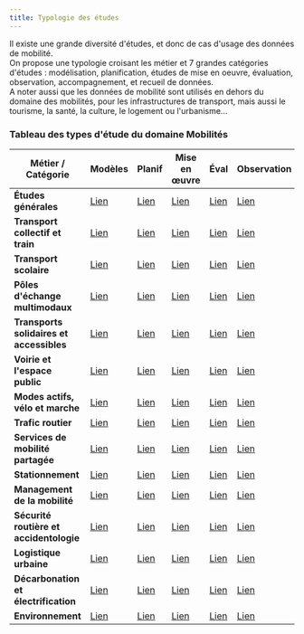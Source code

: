 ```yaml
---
title: Typologie des études
---
```


Il existe une grande diversité d'études, et donc de cas d'usage des données de mobilité.   
On propose une typologie croisant les métier et 7 grandes catégories d'études : modélisation, planification, études de mise en oeuvre, évaluation, observation, accompagnement, et recueil de données.   
A noter aussi que les données de mobilité sont utilisés en dehors du domaine des mobilités, pour les infrastructures de transport, mais aussi le tourisme, la santé, la culture, le logement ou l'urbanisme...

### Tableau des types d'étude du domaine Mobilités

| Métier / Catégorie | Modèles | Planif | Mise en œuvre | Éval | Observation | Accompagnement | Recueil de données |
|---|---|---|---|---|---|---|---|
| **Études générales** | [Lien](https://cerema.github.io/mobscidat/type_etudes/TE_general/#modelisation) | [Lien](https://cerema.github.io/mobscidat/type_etudes/TE_general/#planification) | [Lien](https://cerema.github.io/mobscidat/type_etudes/TE_general/#mise-en-oeuvre) | [Lien](https://cerema.github.io/mobscidat/type_etudes/TE_general/#evaluation) | [Lien](https://cerema.github.io/mobscidat/type_etudes/TE_general/#observation) | [Lien](https://cerema.github.io/mobscidat/type_etudes/TE_general/#accompagnement) | [Lien](https://cerema.github.io/mobscidat/type_etudes/TE_general/#recueil-de-donnees) |
| **Transport collectif et train** | [Lien](https://cerema.github.io/mobscidat/type_etudes/TE_TC/#modelisation) | [Lien](https://cerema.github.io/mobscidat/type_etudes/TE_TC/#planification) | [Lien](https://cerema.github.io/mobscidat/type_etudes/TE_TC/#mise-en-oeuvre) | [Lien](https://cerema.github.io/mobscidat/type_etudes/TE_TC/#evaluation) | [Lien](https://cerema.github.io/mobscidat/type_etudes/TE_TC/#observation) | [Lien](https://cerema.github.io/mobscidat/type_etudes/TE_TC/#accompagnement) | [Lien](https://cerema.github.io/mobscidat/type_etudes/TE_TC/#recueil-de-donnees) |
| **Transport scolaire** | [Lien](https://cerema.github.io/mobscidat/type_etudes/TE_scolaire/#modelisation) | [Lien](https://cerema.github.io/mobscidat/type_etudes/TE_scolaire/#planification) | [Lien](https://cerema.github.io/mobscidat/type_etudes/TE_scolaire/#mise-en-oeuvre) | [Lien](https://cerema.github.io/mobscidat/type_etudes/TE_scolaire/#evaluation) | [Lien](https://cerema.github.io/mobscidat/type_etudes/TE_scolaire/#observation) | [Lien](https://cerema.github.io/mobscidat/type_etudes/TE_scolaire/#accompagnement) | [Lien](https://cerema.github.io/mobscidat/type_etudes/TE_scolaire/#recueil-de-donnees) |
| **Pôles d'échange multimodaux** | [Lien](https://cerema.github.io/mobscidat/type_etudes/TE_PEM/#modelisation) | [Lien](https://cerema.github.io/mobscidat/type_etudes/TE_PEM/#planification) | [Lien](https://cerema.github.io/mobscidat/type_etudes/TE_PEM/#mise-en-oeuvre) | [Lien](https://cerema.github.io/mobscidat/type_etudes/TE_PEM/#evaluation) | [Lien](https://cerema.github.io/mobscidat/type_etudes/TE_PEM/#observation) | [Lien](https://cerema.github.io/mobscidat/type_etudes/TE_PEM/#accompagnement) | [Lien](https://cerema.github.io/mobscidat/type_etudes/TE_PEM/#recueil-de-donnees) |
| **Transports solidaires et accessibles** | [Lien](https://cerema.github.io/mobscidat/type_etudes/TE_access_soli/#modelisation) | [Lien](https://cerema.github.io/mobscidat/type_etudes/TE_access_soli/#planification) | [Lien](https://cerema.github.io/mobscidat/type_etudes/TE_access_soli/#mise-en-oeuvre) | [Lien](https://cerema.github.io/mobscidat/type_etudes/TE_access_soli/#evaluation) | [Lien](https://cerema.github.io/mobscidat/type_etudes/TE_access_soli/#observation) | [Lien](https://cerema.github.io/mobscidat/type_etudes/TE_access_soli/#accompagnement) | [Lien](https://cerema.github.io/mobscidat/type_etudes/TE_access_soli/#recueil-de-donnees) |
| **Voirie et l'espace public** | [Lien](https://cerema.github.io/mobscidat/type_etudes/TE_voirie/#modelisation) | [Lien](https://cerema.github.io/mobscidat/type_etudes/TE_voirie/#planification) | [Lien](https://cerema.github.io/mobscidat/type_etudes/TE_voirie/#mise-en-oeuvre) | [Lien](https://cerema.github.io/mobscidat/type_etudes/TE_voirie/#evaluation) | [Lien](https://cerema.github.io/mobscidat/type_etudes/TE_voirie/#observation) | [Lien](https://cerema.github.io/mobscidat/type_etudes/TE_voirie/#accompagnement) | [Lien](https://cerema.github.io/mobscidat/type_etudes/TE_voirie/#recueil-de-donnees) |
| **Modes actifs, vélo et marche** | [Lien](https://cerema.github.io/mobscidat/type_etudes/TE_modes_actifs/#modelisation) | [Lien](https://cerema.github.io/mobscidat/type_etudes/TE_modes_actifs/#planification) | [Lien](https://cerema.github.io/mobscidat/type_etudes/TE_modes_actifs/#mise-en-oeuvre) | [Lien](https://cerema.github.io/mobscidat/type_etudes/TE_modes_actifs/#evaluation) | [Lien](https://cerema.github.io/mobscidat/type_etudes/TE_modes_actifs/#observation) | [Lien](https://cerema.github.io/mobscidat/type_etudes/TE_modes_actifs/#accompagnement) | [Lien](https://cerema.github.io/mobscidat/type_etudes/TE_modes_actifs/#recueil-de-donnees) |
| **Trafic routier** | [Lien](https://cerema.github.io/mobscidat/type_etudes/TE_trafic/#modelisation) | [Lien](https://cerema.github.io/mobscidat/type_etudes/TE_trafic/#planification) | [Lien](https://cerema.github.io/mobscidat/type_etudes/TE_trafic/#mise-en-oeuvre) | [Lien](https://cerema.github.io/mobscidat/type_etudes/TE_trafic/#evaluation) | [Lien](https://cerema.github.io/mobscidat/type_etudes/TE_trafic/#observation) | [Lien](https://cerema.github.io/mobscidat/type_etudes/TE_trafic/#accompagnement) | [Lien](https://cerema.github.io/mobscidat/type_etudes/TE_trafic/#recueil-de-donnees) |
| **Services de mobilité partagée** | [Lien](https://cerema.github.io/mobscidat/type_etudes/TE_mobilite_partagee/#modelisation) | [Lien](https://cerema.github.io/mobscidat/type_etudes/TE_mobilite_partagee/#planification) | [Lien](https://cerema.github.io/mobscidat/type_etudes/TE_mobilite_partagee/#mise-en-oeuvre) | [Lien](https://cerema.github.io/mobscidat/type_etudes/TE_mobilite_partagee/#evaluation) | [Lien](https://cerema.github.io/mobscidat/type_etudes/TE_mobilite_partagee/#observation) | [Lien](https://cerema.github.io/mobscidat/type_etudes/TE_mobilite_partagee/#accompagnement) | [Lien](https://cerema.github.io/mobscidat/type_etudes/TE_mobilite_partagee/#recueil-de-donnees) |
| **Stationnement** | [Lien](https://cerema.github.io/mobscidat/type_etudes/TE_stationnement/#modelisation) | [Lien](https://cerema.github.io/mobscidat/type_etudes/TE_stationnement/#planification) | [Lien](https://cerema.github.io/mobscidat/type_etudes/TE_stationnement/#mise-en-oeuvre) | [Lien](https://cerema.github.io/mobscidat/type_etudes/TE_stationnement/#evaluation) | [Lien](https://cerema.github.io/mobscidat/type_etudes/TE_stationnement/#observation) | [Lien](https://cerema.github.io/mobscidat/type_etudes/TE_stationnement/#accompagnement) | [Lien](https://cerema.github.io/mobscidat/type_etudes/TE_stationnement/#recueil-de-donnees) |
| **Management de la mobilité** | [Lien](https://cerema.github.io/mobscidat/type_etudes/TE_management_mob/#modelisation) | [Lien](https://cerema.github.io/mobscidat/type_etudes/TE_management_mob/#planification) | [Lien](https://cerema.github.io/mobscidat/type_etudes/TE_management_mob/#mise-en-oeuvre) | [Lien](https://cerema.github.io/mobscidat/type_etudes/TE_management_mob/#evaluation) | [Lien](https://cerema.github.io/mobscidat/type_etudes/TE_management_mob/#observation) | [Lien](https://cerema.github.io/mobscidat/type_etudes/TE_management_mob/#accompagnement) | [Lien](https://cerema.github.io/mobscidat/type_etudes/TE_management_mob/#recueil-de-donnees) |
| **Sécurité routière et accidentologie** | [Lien](https://cerema.github.io/mobscidat/type_etudes/TE_accidento/#modelisation) | [Lien](https://cerema.github.io/mobscidat/type_etudes/TE_accidento/#planification) | [Lien](https://cerema.github.io/mobscidat/type_etudes/TE_accidento/#mise-en-oeuvre) | [Lien](https://cerema.github.io/mobscidat/type_etudes/TE_accidento/#evaluation) | [Lien](https://cerema.github.io/mobscidat/type_etudes/TE_accidento/#observation) | [Lien](https://cerema.github.io/mobscidat/type_etudes/TE_accidento/#accompagnement) | [Lien](https://cerema.github.io/mobscidat/type_etudes/TE_accidento/#recueil-de-donnees) |
| **Logistique urbaine** | [Lien](https://cerema.github.io/mobscidat/type_etudes/TE_logistique_urbaine/#modelisation) | [Lien](https://cerema.github.io/mobscidat/type_etudes/TE_logistique_urbaine/#planification) | [Lien](https://cerema.github.io/mobscidat/type_etudes/TE_logistique_urbaine/#mise-en-oeuvre) | [Lien](https://cerema.github.io/mobscidat/type_etudes/TE_logistique_urbaine/#evaluation) | [Lien](https://cerema.github.io/mobscidat/type_etudes/TE_logistique_urbaine/#observation) | [Lien](https://cerema.github.io/mobscidat/type_etudes/TE_logistique_urbaine/#accompagnement) | [Lien](https://cerema.github.io/mobscidat/type_etudes/TE_logistique_urbaine/#recueil-de-donnees) |
| **Décarbonation et électrification** | [Lien](https://cerema.github.io/mobscidat/type_etudes/TE_decarbo/#modelisation) | [Lien](https://cerema.github.io/mobscidat/type_etudes/TE_decarbo/#planification) | [Lien](https://cerema.github.io/mobscidat/type_etudes/TE_decarbo/#mise-en-oeuvre) | [Lien](https://cerema.github.io/mobscidat/type_etudes/TE_decarbo/#evaluation) | [Lien](https://cerema.github.io/mobscidat/type_etudes/TE_decarbo/#observation) | [Lien](https://cerema.github.io/mobscidat/type_etudes/TE_decarbo/#accompagnement) | [Lien](https://cerema.github.io/mobscidat/type_etudes/TE_decarbo/#recueil-de-donnees) |
| **Environnement** | [Lien](https://cerema.github.io/mobscidat/type_etudes/TE_environnement/#modelisation) | [Lien](https://cerema.github.io/mobscidat/type_etudes/TE_environnement/#planification) | [Lien](https://cerema.github.io/mobscidat/type_etudes/TE_environnement/#mise-en-oeuvre) | [Lien](https://cerema.github.io/mobscidat/type_etudes/TE_environnement/#evaluation) | [Lien](https://cerema.github.io/mobscidat/type_etudes/TE_environnement/#observation) | [Lien](https://cerema.github.io/mobscidat/type_etudes/TE_environnement/#accompagnement) | [Lien](https://cerema.github.io/mobscidat/type_etudes/TE_environnement/#recueil-de-donnees) |
